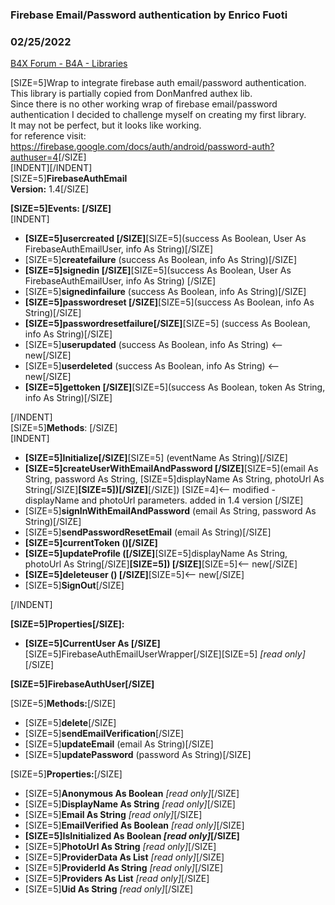 ### Firebase Email/Password authentication by Enrico Fuoti
### 02/25/2022
[B4X Forum - B4A - Libraries](https://www.b4x.com/android/forum/threads/114208/)

[SIZE=5]Wrap to integrate firebase auth email/password authentication.   
This library is partially copied from DonManfred authex lib.  
Since there is no other working wrap of firebase email/password authentication I decided to challenge myself on creating my first library.  
It may not be perfect, but it looks like working.  
for reference visit: <https://firebase.google.com/docs/auth/android/password-auth?authuser=4>[/SIZE]  
[INDENT][/INDENT]  
[SIZE=5]**FirebaseAuthEmail  
Version:** 1.4[/SIZE]  
  
**[SIZE=5]Events: [/SIZE]**  
[INDENT]

- **[SIZE=5]usercreated [/SIZE]**[SIZE=5](success As Boolean, User As FirebaseAuthEmailUser, info As String)[/SIZE]
- [SIZE=5]**createfailure** (success As Boolean, info As String)[/SIZE]
- **[SIZE=5]signedin [/SIZE]**[SIZE=5](success As Boolean, User As FirebaseAuthEmailUser, info As String) [/SIZE]
- [SIZE=5]**signedinfailure** (success As Boolean, info As String)[/SIZE]
- **[SIZE=5]passwordreset [/SIZE]**[SIZE=5](success As Boolean, info As String)[/SIZE]
- **[SIZE=5]passwordresetfailure[/SIZE]**[SIZE=5] (success As Boolean, info As String)[/SIZE]
- [SIZE=5]**userupdated** (success As Boolean, info As String) <— new[/SIZE]
- [SIZE=5]**userdeleted** (success As Boolean, info As String) <— new[/SIZE]
- **[SIZE=5]gettoken [/SIZE]**[SIZE=5](success As Boolean, token As String, info As String)[/SIZE]

[/INDENT]  
[SIZE=5]**Methods**: [/SIZE]  
[INDENT]

- **[SIZE=5]Initialize[/SIZE]**[SIZE=5] (eventName As String)[/SIZE]
- **[SIZE=5]createUserWithEmailAndPassword [/SIZE]**[SIZE=5](email As String, password As String, [SIZE=5]displayName As String, photoUrl As String[/SIZE]**[SIZE=5])[/SIZE]**[/SIZE]) [SIZE=4]<— modified - displayName and photoUrl parameters. added in 1.4 version [/SIZE]
- [SIZE=5]**signInWithEmailAndPassword** (email As String, password As String)[/SIZE]
- [SIZE=5]**sendPasswordResetEmail** (email As String)[/SIZE]
- **[SIZE=5]currentToken ()[/SIZE]**
- **[SIZE=5]updateProfile ([/SIZE]**[SIZE=5]displayName As String, photoUrl As String[/SIZE]**[SIZE=5]) [/SIZE]**[SIZE=5]<— new[/SIZE]
- **[SIZE=5]deleteuser () [/SIZE]**[SIZE=5]<— new[/SIZE]
- [SIZE=5]**SignOut**[/SIZE]

[/INDENT]  
  
**[SIZE=5]Properties[/SIZE]:**  

- **[SIZE=5]CurrentUser As [/SIZE]**[SIZE=5]FirebaseAuthEmailUserWrapper[/SIZE][SIZE=5] *[read only]*[/SIZE]

  
  
**[SIZE=5]FirebaseAuthUser[/SIZE]**  
  
[SIZE=5]**Methods:**[/SIZE]  

- [SIZE=5]**delete**[/SIZE]
- [SIZE=5]**sendEmailVerification**[/SIZE]
- [SIZE=5]**updateEmail** (email As String)[/SIZE]
- [SIZE=5]**updatePassword** (password As String)[/SIZE]

[SIZE=5]**Properties:**[/SIZE]  

- [SIZE=5]**Anonymous As Boolean** *[read only]*[/SIZE]
- [SIZE=5]**DisplayName As String** *[read only]*[/SIZE]
- [SIZE=5]**Email As String** *[read only]*[/SIZE]
- [SIZE=5]**EmailVerified As Boolean** *[read only]*[/SIZE]
- **[SIZE=5]IsInitialized **As Boolean** *[read only]*[/SIZE]**
- [SIZE=5]**PhotoUrl As String** *[read only]*[/SIZE]
- [SIZE=5]**ProviderData As List** *[read only]*[/SIZE]
- [SIZE=5]**ProviderId As String** *[read only]*[/SIZE]
- [SIZE=5]**Providers As List** *[read only]*[/SIZE]
- [SIZE=5]**Uid As String** *[read only]*[/SIZE]